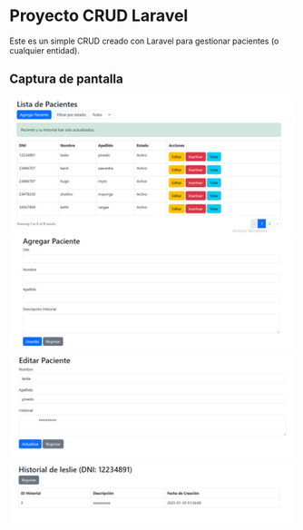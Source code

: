 # Proyecto CRUD Laravel

Este es un simple CRUD creado con Laravel para gestionar pacientes (o cualquier entidad).

## Captura de pantalla

![VISTA DE LA TABLA](images/image.png)
![VISTA DE AGREGAR DATOS](images/agregar.png)
![VISTA DE EDITAR](images/edit.png)
![VISTA DE VER HISTORIAL](images/view.png)